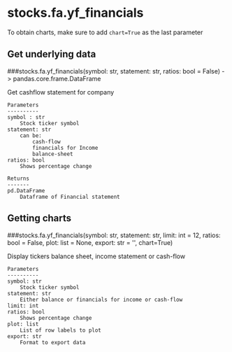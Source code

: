 # stocks.fa.yf_financials

To obtain charts, make sure to add `chart=True` as the last parameter

## Get underlying data 
###stocks.fa.yf_financials(symbol: str, statement: str, ratios: bool = False) -> pandas.core.frame.DataFrame

Get cashflow statement for company

    Parameters
    ----------
    symbol : str
        Stock ticker symbol
    statement: str
        can be:
            cash-flow
            financials for Income
            balance-sheet
    ratios: bool
        Shows percentage change

    Returns
    -------
    pd.DataFrame
        Dataframe of Financial statement

## Getting charts 
###stocks.fa.yf_financials(symbol: str, statement: str, limit: int = 12, ratios: bool = False, plot: list = None, export: str = '', chart=True)

Display tickers balance sheet, income statement or cash-flow

    Parameters
    ----------
    symbol: str
        Stock ticker symbol
    statement: str
        Either balance or financials for income or cash-flow
    limit: int
    ratios: bool
        Shows percentage change
    plot: list
        List of row labels to plot
    export: str
        Format to export data
